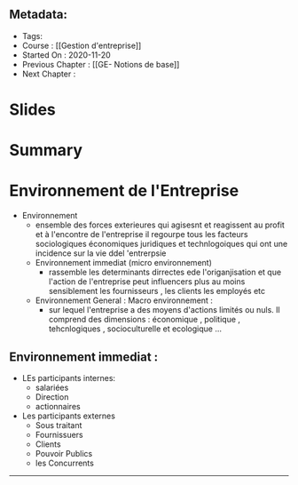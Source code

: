 ## Metadata:
* Tags: 
* Course : [[Gestion d'entreprise]]
* Started On : 2020-11-20
* Previous Chapter : [[GE- Notions de base]]
* Next Chapter :
# Slides
# Summary
# Environnement de l'Entreprise
* Environnement
	* ensemble des forces exterieures qui agisesnt et reagissent au profit et à l'encontre de l'entreprise il regourpe tous les facteurs sociologiques économiques juridiques et technlogoiques qui ont une incidence sur la vie ddel 'entrerpsie
	* Environnement immediat (micro environnement) 
		* rassemble les determinants dirrectes ede l'origanjisation et que l'action de l'entreprise peut influencers plus au moins sensiblement les fournisseurs , les clients les employés etc
	* Environnement General : Macro environnement : 
		* sur lequel l'entreprise a des moyens d'actions limités ou nuls. Il comprend des dimensions : économique , politique , tehcnlogiques , socioculturelle et ecologique ... 

## Environnement immediat : 
* LEs participants internes: 
	* salariées 
	* Direction
	* actionnaires
* Les participants externes
	* Sous traitant 
	* Fournissuers
	* Clients
	* Pouvoir Publics
	* les Concurrents 
___